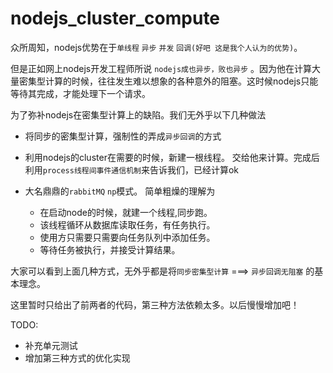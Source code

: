 # nodejs_cluster_compute

众所周知，nodejs优势在于`单线程` `异步` `并发` `回调(好吧 这是我个人认为的优势)`。

但是正如网上nodejs开发工程师所说 `nodejs成也异步，败也异步` 。因为他在计算大量密集型计算的时候，往往发生难以想象的各种意外的阻塞。这时候nodejs只能等待其完成，才能处理下一个请求。

为了弥补nodejs在密集型计算上的缺陷。我们无外乎以下几种做法

* 将同步的密集型计算，强制性的弄成`异步回调`的方式
* 利用nodejs的cluster在需要的时候，新建一根线程。 交给他来计算。完成后利用`process线程间事件通信机制`来告诉我们，已经计算ok
* 大名鼎鼎的`rabbitMQ` `np`模式。 简单粗燥的理解为

	* 在启动node的时候，就建一个线程,同步跑。
	* 该线程循环从数据库读取任务，有任务执行。
	* 使用方只需要只需要向任务队列中添加任务。
	* 等待任务被执行，并接受计算结果。

大家可以看到上面几种方式，无外乎都是将`同步密集型计算` ===>  `异步回调无阻塞` 的基本理念。

这里暂时只给出了前两者的代码，第三种方法依赖太多。以后慢慢增加吧！

TODO:
* 补充单元测试
* 增加第三种方式的优化实现
